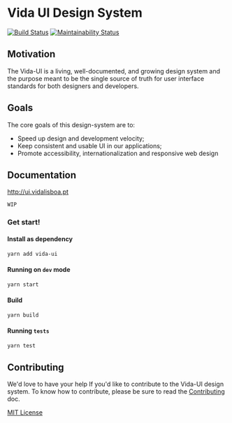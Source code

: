 # Vida UI Design System

[![Build Status][travis-badge]][travis]
[![Maintainability Status][maintainability-badge]][maintainability]
<!-- [![Coverage][coverage-badge]][coverage] -->
<!-- [![npm version][npm version]][npm version] -->

[travis-badge]: https://travis-ci.com/vida-lisboa/vida-ui.svg?branch=master
[travis]: https://travis-ci.com/vida-lisboa/vida-ui
[coverage-badge]: https://img.shields.io/codecov/c/github/vida-lisboa/vida-ui.svg?style=flat-square
[coverage]: https://codecov.io/github/vida-lisboa/vida-ui
[maintainability-badge]: https://api.codeclimate.com/v1/badges/8460f4cf81b0d81899af/maintainability
[maintainability]: https://codeclimate.com/github/vida-lisboa/vida-ui/maintainability
[npm version]: https://img.shields.io/npm/v/vida-ui.svg?style=flat-square

## Motivation

The Vida-UI is a living, well-documented, and growing design system and the purpose meant to be the single source of truth for user interface standards for both designers and developers.

## Goals

The core goals of this design-system are to:

- Speed up design and development velocity;
- Keep consistent and usable UI in our applications;
- Promote accessibility, internationalization and responsive web design

## Documentation

http://ui.vidalisboa.pt

`WIP`

### Get start!

#### Install as dependency

```sh
yarn add vida-ui
```

#### Running on `dev` mode

```sh
yarn start
```

#### Build

```sh
yarn build
```

#### Running `tests`

```sh
yarn test
```

## Contributing

We'd love to have your help If you'd like to contribute to the Vida-UI design system. To know how to contribute, please be sure to read the [Contributing](CONTRIBUTING.md) doc.

[site]: https://ui.vidalisboa.pt

[MIT License](LICENSE.md)
